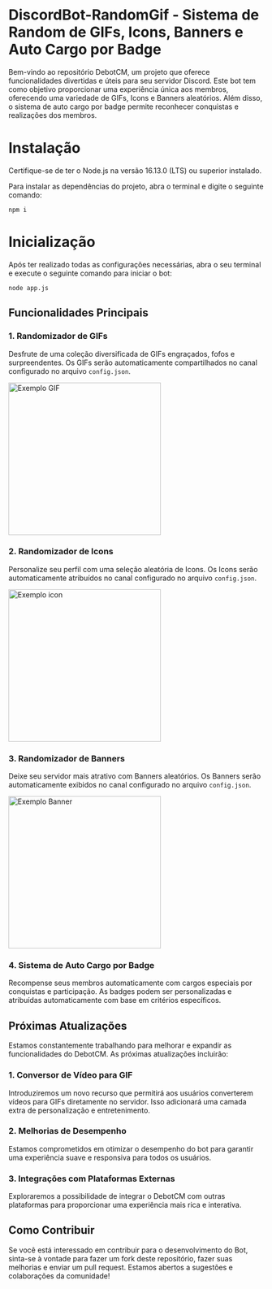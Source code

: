 # DiscordBot-RandomGif - Sistema de Random de GIFs, Icons, Banners e Auto Cargo por Badge

Bem-vindo ao repositório DebotCM, um projeto que oferece funcionalidades divertidas e úteis para seu servidor Discord. Este bot tem como objetivo proporcionar uma experiência única aos membros, oferecendo uma variedade de GIFs, Icons e Banners aleatórios. Além disso, o sistema de auto cargo por badge permite reconhecer conquistas e realizações dos membros.

# Instalação 
Certifique-se de ter o Node.js na versão 16.13.0 (LTS) ou superior instalado.

Para instalar as dependências do projeto, abra o terminal e digite o seguinte comando:

``` npm i ```

# Inicialização
Após ter realizado todas as configurações necessárias, abra o seu terminal e execute o seguinte comando para iniciar o bot:

```node app.js```

## Funcionalidades Principais

### 1. Randomizador de GIFs
Desfrute de uma coleção diversificada de GIFs engraçados, fofos e surpreendentes. Os GIFs serão automaticamente compartilhados no canal configurado no arquivo `config.json`.

<img src="https://i.imgur.com/jr98fgr.png" alt="Exemplo GIF" width="300"/>

### 2. Randomizador de Icons
Personalize seu perfil com uma seleção aleatória de Icons. Os Icons serão automaticamente atribuídos no canal configurado no arquivo `config.json`.

<img src="https://i.imgur.com/7znpISo.png" alt="Exemplo icon" width="300"/>

### 3. Randomizador de Banners
Deixe seu servidor mais atrativo com Banners aleatórios. Os Banners serão automaticamente exibidos no canal configurado no arquivo `config.json`.

<img src="https://i.imgur.com/WwUkrio.png" alt="Exemplo Banner" width="300"/>

### 4. Sistema de Auto Cargo por Badge
Recompense seus membros automaticamente com cargos especiais por conquistas e participação. As badges podem ser personalizadas e atribuídas automaticamente com base em critérios específicos.

## Próximas Atualizações

Estamos constantemente trabalhando para melhorar e expandir as funcionalidades do DebotCM. As próximas atualizações incluirão:

### 1. Conversor de Vídeo para GIF
Introduziremos um novo recurso que permitirá aos usuários converterem vídeos para GIFs diretamente no servidor. Isso adicionará uma camada extra de personalização e entretenimento.

### 2. Melhorias de Desempenho
Estamos comprometidos em otimizar o desempenho do bot para garantir uma experiência suave e responsiva para todos os usuários.

### 3. Integrações com Plataformas Externas
Exploraremos a possibilidade de integrar o DebotCM com outras plataformas para proporcionar uma experiência mais rica e interativa.

## Como Contribuir

Se você está interessado em contribuir para o desenvolvimento do Bot, sinta-se à vontade para fazer um fork deste repositório, fazer suas melhorias e enviar um pull request. Estamos abertos a sugestões e colaborações da comunidade!
